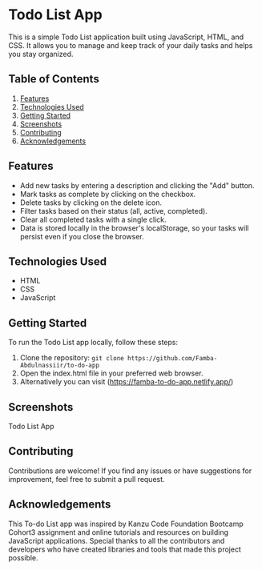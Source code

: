 # Todo List App
This is a simple Todo List application built using JavaScript, HTML, and CSS. It allows you to manage and keep track of your daily tasks and helps you stay organized.


## Table of Contents
1. [Features](#Features)
2. [Technologies Used](#Technologies)
3. [Getting Started](#Getting)
4. [Screenshots](#Screenshots)
5. [Contributing](#contributing)
6. [Acknowledgements](#Acknowledgements)

## Features
- Add new tasks by entering a description and clicking the "Add" button. <br>
- Mark tasks as complete by clicking on the checkbox. <br>
- Delete tasks by clicking on the delete icon. <br>
- Filter tasks based on their status (all, active, completed).<br>
- Clear all completed tasks with a single click.<br>
- Data is stored locally in the browser's localStorage, so your tasks will persist even if you close the browser.


## Technologies Used
- HTML <br>
- CSS <br>
- JavaScript <br>


## Getting Started
To run the Todo List app locally, follow these steps:<br>
1. Clone the repository: `git clone https://github.com/Famba-Abdulnassiir/to-do-app`
2. Open the index.html file in your preferred web browser.
3. Alternatively you can visit (https://famba-to-do-app.netlify.app/)

## Screenshots
Todo List App

## Contributing
Contributions are welcome! If you find any issues or have suggestions for improvement, feel free to submit a pull request.

## Acknowledgements
This To-do List app was inspired by Kanzu Code Foundation Bootcamp Cohort3 assignment and online tutorials and resources on building JavaScript applications. Special thanks to all the contributors and developers who have created libraries and tools that made this project possible.
